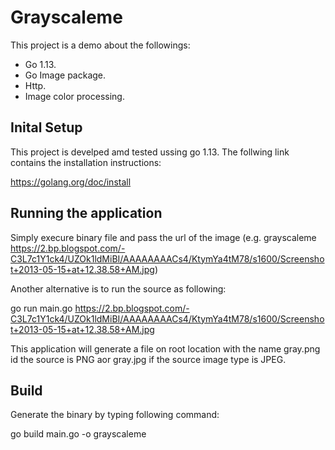 # Grayscaleme

This project is a demo about the followings:

- Go 1.13.
- Go Image package.
- Http.
- Image color processing.

## Inital Setup

This project is develped amd tested ussing go 1.13. The follwing link contains the installation instructions:

https://golang.org/doc/install


## Running the application

Simply execure binary file and pass the url of the image (e.g. grayscaleme https://2.bp.blogspot.com/-C3L7c1Y1ck4/UZOk1ldMiBI/AAAAAAAACs4/KtymYa4tM78/s1600/Screenshot+2013-05-15+at+12.38.58+AM.jpg) 

Another alternative is to run the source as following:

go run main.go https://2.bp.blogspot.com/-C3L7c1Y1ck4/UZOk1ldMiBI/AAAAAAAACs4/KtymYa4tM78/s1600/Screenshot+2013-05-15+at+12.38.58+AM.jpg

This application will generate a file on root location with the name gray.png id the source is PNG aor gray.jpg if the source image type is JPEG.

## Build

Generate the binary by typing following command:

go build main.go -o grayscaleme

